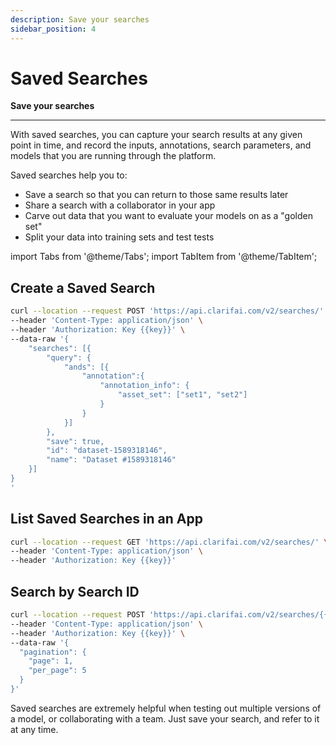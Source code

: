 ```yaml
---
description: Save your searches
sidebar_position: 4
---
```


# Saved Searches

**Save your searches**
<hr />

With saved searches, you can capture your search results at any given point in time, and record the inputs, annotations, search parameters, and models that you are running through the platform. 

Saved searches help you to:

* Save a search so that you can return to those same results later
* Share a search with a collaborator in your app
* Carve out data that you want to evaluate your models on as a "golden set"
* Split your data into training sets and test tests

import Tabs from '@theme/Tabs';
import TabItem from '@theme/TabItem';

## Create a Saved Search

<Tabs>
<TabItem value="curl" label="cURL">

```bash
curl --location --request POST 'https://api.clarifai.com/v2/searches/' \
--header 'Content-Type: application/json' \
--header 'Authorization: Key {{key}}' \
--data-raw '{
    "searches": [{
        "query": {
            "ands": [{
                "annotation":{
                    "annotation_info": {
                        "asset_set": ["set1", "set2"]
                    }
                }
            }]
        },
        "save": true,
        "id": "dataset-1589318146",
        "name": "Dataset #1589318146"
    }]
}
'
```
</TabItem>
</Tabs>

## List Saved Searches in an App

<Tabs>
<TabItem value="curl" label="cURL">

```bash
curl --location --request GET 'https://api.clarifai.com/v2/searches/' \
--header 'Content-Type: application/json' \
--header 'Authorization: Key {{key}}'
```
</TabItem>
</Tabs>

## Search by Search ID

<Tabs>
<TabItem value="curl" label="cURL">

```bash
curl --location --request POST 'https://api.clarifai.com/v2/searches/{{search_id}}' \
--header 'Content-Type: application/json' \
--header 'Authorization: Key {{key}}' \
--data-raw '{
  "pagination": {
    "page": 1,
    "per_page": 5
  }
}'
```
</TabItem>
</Tabs>

Saved searches are extremely helpful when testing out multiple versions of a model, or collaborating with a team. Just save your search, and refer to it at any time.
